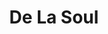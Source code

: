 ---
title: "De La Soul"
summary: "De La Soul is an American hip-hop trio of Posdnuos, Trugoy, and Maseo, formed in 1987 in the Amityville area of Long Island, New York. They are best known for their eclectic sampling, quirky lyrics, and contributions to the evolution of jazz rap and alternative hip-hop subgenres. The three formed the group in high school, catching the attention of producer Prince Paul with a demo tape of the song \"Plug Tunin'.\" With its playful wordplay, innovative sampling, and witty skits, the band's debut album, '3 Feet High and Rising', has been called \"a hip-hop masterpiece.\" They are original members of the progressive collective known as the Native Tongues, which included , , , , and founding members the . Their output throughout the '90s, 1991's 'De La Soul Is Dead,' 1993's 'Buhoone Mindstate' and 1996's 'Stakes Is High,' while not as commercially successful as their debut, were all formative for hip-hop and are now widely considered cult classics. After 2004's critically acclaimed 'The Grind Date,' and winning a Grammy for their collaboration with on their single \"Feel Good Inc.\" in 2006, De La Soul went on hiatus sans a few singles and an EP, returning in 2016 with the crowd-funded 'And the Anonymous Nobody.' In 2023, after years of legal battles over rights and ownership, De La Soul regained access to their back catalog from and finally released their classic albums on streaming services for the first time. Unfortunately, it was bittersweet after the unfortunate passing days before the release of original member Dave 'Trugoy' Jolicoeur, who passed away at 54 after suffering from congestive heart failure diagnosed in 2017. Industry rumors suggest an untitled tenth album may be released with production from and . Individual aliases: AKA / Plug Two / AKA / / AKA / / Plug Three"
image: "de-la-soul.jpg"
apple_music_artist_url: "https://music.apple.com/gb/artist/de-la-soul/3496517"
---